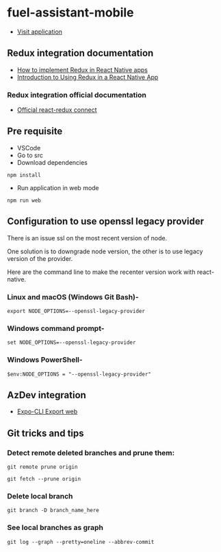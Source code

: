 # fuel-assistant-mobile

- [Visit application](https://macreibendev-fuel-assistant-front.azurewebsites.net/)

## Redux integration documentation

- [How to implement Redux in React Native apps](https://enappd.com/blog/redux-in-react-native-app/92/)
- [Introduction to Using Redux in a React Native App](https://www.digitalocean.com/community/tutorials/react-react-native-redux)

### Redux integration official documentation

- [Official react-redux connect](https://react-redux.js.org/api/connect)

## Pre requisite

- VSCode
- Go to src
- Download dependencies

```
npm install
```

- Run application in web mode

```
npm run web
```

## Configuration to use openssl legacy provider

There is an issue ssl on the most recent version of node.

One solution is to downgrade node version, the other is to use legacy version of the provider.

Here are the command line to make the recenter version work with react-native.

### Linux and macOS (Windows Git Bash)-

```Shell
export NODE_OPTIONS=--openssl-legacy-provider
```

### Windows command prompt-

```Shell
set NODE_OPTIONS=--openssl-legacy-provider
```

### Windows PowerShell-

```Shell
$env:NODE_OPTIONS = "--openssl-legacy-provider"
```

## AzDev integration

- [Expo-CLI Export web](https://docs.expo.dev/workflow/expo-cli/#exporting)

## Git tricks and tips

### Detect remote deleted branches and prune them:

```Shell
git remote prune origin
```

```Shell
git fetch --prune origin
```

### Delete local branch

```Shell
git branch -D branch_name_here
```

### See local branches as graph

```Shell
git log --graph --pretty=oneline --abbrev-commit
```
